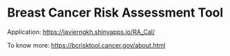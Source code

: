 # Breast Cancer Risk Assessment Tool

Application: https://javierngkh.shinyapps.io/RA_Cal/

To know more: https://bcrisktool.cancer.gov/about.html 